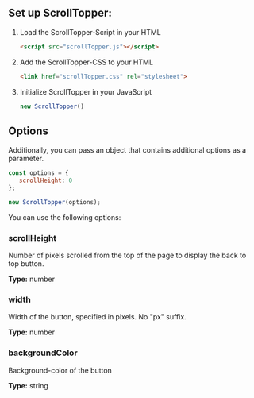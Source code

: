 ## Set up ScrollTopper:

1. Load the ScrollTopper-Script in your HTML
   
   ```html
   <script src="scrollTopper.js"></script>
   ```
   
2. Add the ScrollTopper-CSS to your HTML
   
   ```html
   <link href="scrollTopper.css" rel="stylesheet">
   ```

3. Initialize ScrollTopper in your JavaScript
   ```javascript
   new ScrollTopper()
   ```

## Options

Additionally, you can pass an object that contains additional options as a parameter.

```javascript
const options = {
   scrollHeight: 0
};

new ScrollTopper(options);
```
You can use the following options:

### scrollHeight
Number of pixels scrolled from the top of the page to display the back to top button. 

**Type:** number

### width
Width of the button, specified in pixels. No "px" suffix.

**Type:** number

### backgroundColor
Background-color of the button

**Type:** string

